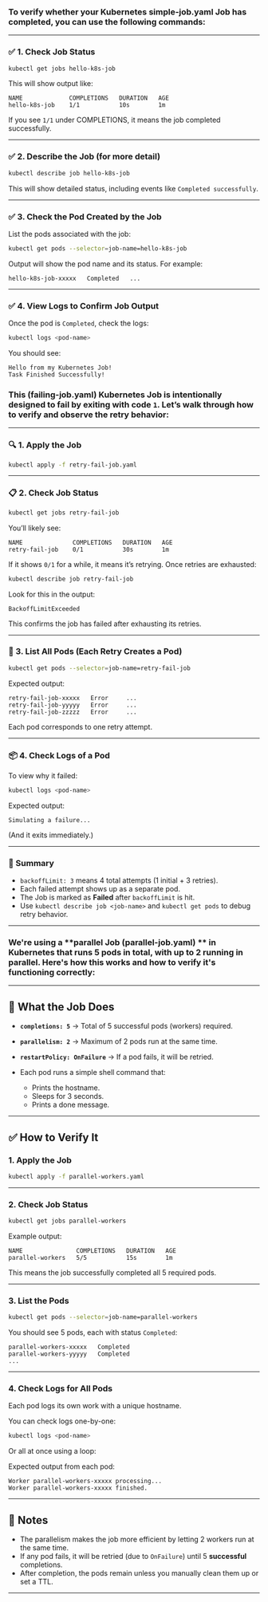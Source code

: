 ### To verify whether your Kubernetes **simple-job.yaml Job** has completed, you can use the following commands:

---

### ✅ **1. Check Job Status**

```bash
kubectl get jobs hello-k8s-job
```

This will show output like:

```
NAME             COMPLETIONS   DURATION   AGE
hello-k8s-job    1/1           10s        1m
```

If you see `1/1` under COMPLETIONS, it means the job completed successfully.

---

### ✅ **2. Describe the Job (for more detail)**

```bash
kubectl describe job hello-k8s-job
```

This will show detailed status, including events like `Completed successfully`.

---

### ✅ **3. Check the Pod Created by the Job**

List the pods associated with the job:

```bash
kubectl get pods --selector=job-name=hello-k8s-job
```

Output will show the pod name and its status. For example:

```
hello-k8s-job-xxxxx   Completed   ...
```

---

### ✅ **4. View Logs to Confirm Job Output**

Once the pod is `Completed`, check the logs:

```bash
kubectl logs <pod-name>
```

You should see:

```
Hello from my Kubernetes Job!
Task Finished Successfully!
```

### This (failing-job.yaml) Kubernetes Job is intentionally designed to **fail** by exiting with code `1`. Let’s walk through how to verify and observe the retry behavior:

---

### 🔍 1. **Apply the Job**

```bash
kubectl apply -f retry-fail-job.yaml
```

---

### 📋 2. **Check Job Status**

```bash
kubectl get jobs retry-fail-job
```

You’ll likely see:

```
NAME              COMPLETIONS   DURATION   AGE
retry-fail-job    0/1           30s        1m
```

If it shows `0/1` for a while, it means it’s retrying. Once retries are exhausted:

```bash
kubectl describe job retry-fail-job
```

Look for this in the output:

```
BackoffLimitExceeded
```

This confirms the job has failed after exhausting its retries.

---

### 🔄 3. **List All Pods (Each Retry Creates a Pod)**

```bash
kubectl get pods --selector=job-name=retry-fail-job
```

Expected output:

```
retry-fail-job-xxxxx   Error     ...
retry-fail-job-yyyyy   Error     ...
retry-fail-job-zzzzz   Error     ...
```

Each pod corresponds to one retry attempt.

---

### 📦 4. **Check Logs of a Pod**

To view why it failed:

```bash
kubectl logs <pod-name>
```

Expected output:

```
Simulating a failure...
```

(And it exits immediately.)

---

### 📌 Summary

* `backoffLimit: 3` means 4 total attempts (1 initial + 3 retries).
* Each failed attempt shows up as a separate pod.
* The Job is marked as **Failed** after `backoffLimit` is hit.
* Use `kubectl describe job <job-name>` and `kubectl get pods` to debug retry behavior.

---


### We're using a **parallel Job (parallel-job.yaml) ** in Kubernetes that runs **5 pods in total**, with **up to 2 running in parallel**. Here's how this works and how to verify it's functioning correctly:

---

## 🔧 What the Job Does

* **`completions: 5`** → Total of 5 successful pods (workers) required.
* **`parallelism: 2`** → Maximum of 2 pods run at the same time.
* **`restartPolicy: OnFailure`** → If a pod fails, it will be retried.
* Each pod runs a simple shell command that:

  * Prints the hostname.
  * Sleeps for 3 seconds.
  * Prints a done message.

---

## ✅ How to Verify It

### 1. **Apply the Job**

```bash
kubectl apply -f parallel-workers.yaml
```

---

### 2. **Check Job Status**

```bash
kubectl get jobs parallel-workers
```

Example output:

```
NAME               COMPLETIONS   DURATION   AGE
parallel-workers   5/5           15s        1m
```

This means the job successfully completed all 5 required pods.

---

### 3. **List the Pods**

```bash
kubectl get pods --selector=job-name=parallel-workers
```

You should see 5 pods, each with status `Completed`:

```
parallel-workers-xxxxx   Completed
parallel-workers-yyyyy   Completed
...
```

---

### 4. **Check Logs for All Pods**

Each pod logs its own work with a unique hostname.

You can check logs one-by-one:

```bash
kubectl logs <pod-name>
```

Or all at once using a loop:



Expected output from each pod:

```
Worker parallel-workers-xxxxx processing...
Worker parallel-workers-xxxxx finished.
```

---

## 📌 Notes

* The parallelism makes the job more efficient by letting 2 workers run at the same time.
* If any pod fails, it will be retried (due to `OnFailure`) until 5 **successful** completions.
* After completion, the pods remain unless you manually clean them up or set a TTL.

---

